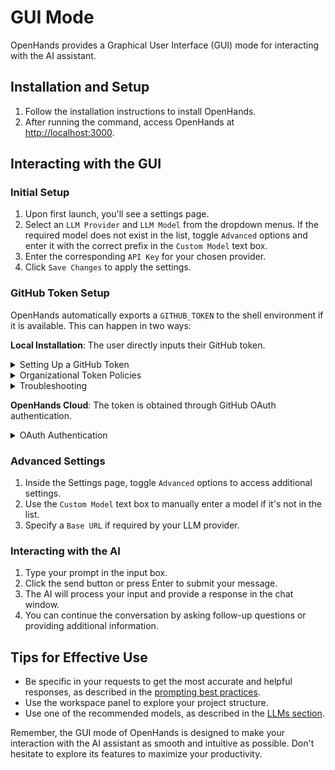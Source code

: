 # GUI Mode

OpenHands provides a Graphical User Interface (GUI) mode for interacting with the AI assistant.

## Installation and Setup

1. Follow the installation instructions to install OpenHands.
2. After running the command, access OpenHands at [http://localhost:3000](http://localhost:3000).

## Interacting with the GUI

### Initial Setup

1. Upon first launch, you'll see a settings page.
2. Select an `LLM Provider` and `LLM Model` from the dropdown menus. If the required model does not exist in the list,
   toggle `Advanced` options and enter it with the correct prefix in the `Custom Model` text box.
3. Enter the corresponding `API Key` for your chosen provider.
4. Click `Save Changes` to apply the settings.

### GitHub Token Setup

OpenHands automatically exports a `GITHUB_TOKEN` to the shell environment if it is available. This can happen in two ways:

**Local Installation**: The user directly inputs their GitHub token.
<details>
  <summary>Setting Up a GitHub Token</summary>

  1. **Generate a Personal Access Token (PAT)**:
   - On GitHub, go to Settings > Developer Settings > Personal Access Tokens > Tokens (classic).
   - **New token (classic)**
     - Required scopes:
     - `repo` (Full control of private repositories)
   - **Fine-Grained Tokens**
     - All Repositories (You can select specific repositories, but this will impact what returns in repo search)
     - Minimal Permissions ( Select **Meta Data = Read-only** read for search, **Pull Requests = Read and Write**, **Content = Read and Write** for branch creation)
  2. **Enter Token in OpenHands**:
   - Click the Settings button (gear icon).
   - Navigate to the `GitHub Settings` section.
   - Paste your token in the `GitHub Token` field.
   - Click `Save Changes` to apply the changes.
</details>

<details>
  <summary>Organizational Token Policies</summary>

  If you're working with organizational repositories, additional setup may be required:

  1. **Check Organization Requirements**:
   - Organization admins may enforce specific token policies.
   - Some organizations require tokens to be created with SSO enabled.
   - Review your organization's [token policy settings](https://docs.github.com/en/organizations/managing-programmatic-access-to-your-organization/setting-a-personal-access-token-policy-for-your-organization).
  2. **Verify Organization Access**:
   - Go to your token settings on GitHub.
   - Look for the organization under `Organization access`.
   - If required, click `Enable SSO` next to your organization.
   - Complete the SSO authorization process.
</details>

<details>
  <summary>Troubleshooting</summary>

  Common issues and solutions:

  - **Token Not Recognized**:
     - Ensure the token is properly saved in settings.
     - Check that the token hasn't expired.
     - Verify the token has the required scopes.
     - Try regenerating the token.

  - **Organization Access Denied**:
     - Check if SSO is required but not enabled.
     - Verify organization membership.
     - Contact organization admin if token policies are blocking access.

  - **Verifying Token Works**:
     - The app will show a green checkmark if the token is valid.
     - Try accessing a repository to confirm permissions.
     - Check the browser console for any error messages.
</details>

**OpenHands Cloud**: The token is obtained through GitHub OAuth authentication.

<details>
  <summary>OAuth Authentication</summary>

  When using OpenHands Cloud, the GitHub OAuth flow requests the following permissions:
   - Repository access (read/write)
   - Workflow management
   - Organization read access

  To authenticate OpenHands:
   - Click `Sign in with GitHub` when prompted.
   - Review the requested permissions.
   - Authorize OpenHands to access your GitHub account.
   - If using an organization, authorize organization access if prompted.
</details>

### Advanced Settings

1. Inside the Settings page, toggle `Advanced` options to access additional settings.
2. Use the `Custom Model` text box to manually enter a model if it's not in the list.
3. Specify a `Base URL` if required by your LLM provider.

### Interacting with the AI

1. Type your prompt in the input box.
2. Click the send button or press Enter to submit your message.
3. The AI will process your input and provide a response in the chat window.
4. You can continue the conversation by asking follow-up questions or providing additional information.

## Tips for Effective Use

- Be specific in your requests to get the most accurate and helpful responses, as described in the [prompting best practices](../prompting/prompting-best-practices).
- Use the workspace panel to explore your project structure.
- Use one of the recommended models, as described in the [LLMs section](usage/llms/llms.md).

Remember, the GUI mode of OpenHands is designed to make your interaction with the AI assistant as smooth and intuitive
as possible. Don't hesitate to explore its features to maximize your productivity.
